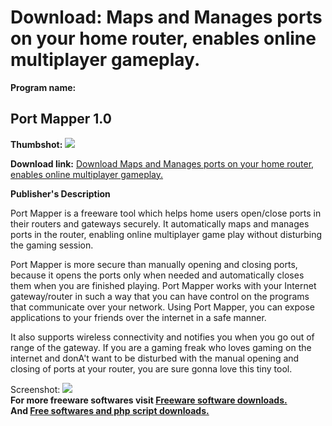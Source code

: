 # Download: Maps and Manages ports on your home router, enables online multiplayer gameplay.

**Program name:**

## Port Mapper 1.0

  
**Thumbshot:** ![](http://www.freewarefiles.com/screenshot/portmapper10_md.gif)   
  
**Download link:** [Download Maps and Manages ports on your home router, enables online multiplayer gameplay.](http://freesoftwares.boysofts.com/Port-Mapper_program_15623.html)  
  


**Publisher's Description**  
  


Port Mapper is a freeware tool which helps home users open/close ports in their routers and gateways securely. It automatically maps and manages ports in the router, enabling online multiplayer game play without disturbing the gaming session. 

Port Mapper is more secure than manually opening and closing ports, because it opens the ports only when needed and automatically closes them when you are finished playing. Port Mapper works with your Internet gateway/router in such a way that you can have control on the programs that communicate over your network. Using Port Mapper, you can expose applications to your friends over the internet in a safe manner. 

It also supports wireless connectivity and notifies you when you go out of range of the gateway. If you are a gaming freak who loves gaming on the internet and donA't want to be disturbed with the manual opening and closing of ports at your router, you are sure gonna love this tiny tool. 

  
  
Screenshot: ![](http://www.freewarefiles.com/screenshot/portmapper10.gif)   
**For more freeware softwares visit [Freeware software downloads.](http://freesoftwares.boysofts.com/)**   
**And [Free softwares and php script downloads.](http://www.boysofts.com/)**
